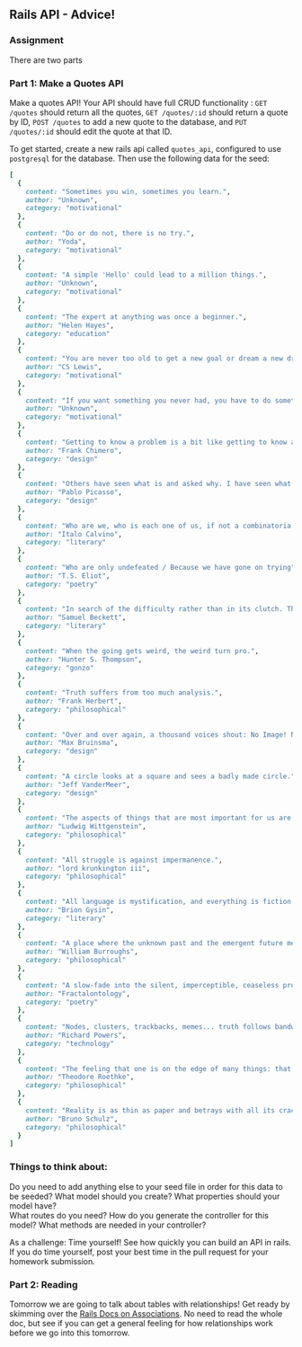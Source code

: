 ## Rails API - Advice!

### Assignment
There are two parts

### Part 1: Make a Quotes API
Make a quotes API!  Your API should have full CRUD functionality :  `GET /quotes` should return all the quotes, `GET /quotes/:id` should return a quote by ID, `POST /quotes` to add a new quote to the database, and `PUT /quotes/:id` should edit the quote at that ID.


To get started, create a new rails api called `quotes_api`, configured to use `postgresql` for the database.  Then use the following data for the seed:

```ruby
[
  {
    content: "Sometimes you win, sometimes you learn.",
    author: "Unknown",
    category: "motivational"
  },
  {
    content: "Do or do not, there is no try.",
    author: "Yoda",
    category: "motivational"
  },
  {
    content: "A simple 'Hello' could lead to a million things.",
    author: "Unknown",
    category: "motivational"
  },
  {
    content: "The expert at anything was once a beginner.",
    author: "Helen Hayes",
    category: "education"
  },
  {
    content: "You are never too old to get a new goal or dream a new dream!",
    author: "CS Lewis",
    category: "motivational"
  },
  {
    content: "If you want something you never had, you have to do something you've never done!",
    author: "Unknown",
    category: "motivational"
  },
  {
    content: "Getting to know a problem is a bit like getting to know a person: it's a gradual process that requires patience, and there is no state of completion. You can never know the full of a problem, because there is never comprehensive information available. You have to simply draw the line somewhere and make up the rest as you go along.",
    author: "Frank Chimero",
    category: "design"
  },
  {
    content: "Others have seen what is and asked why. I have seen what could be and asked why not?",
    author: "Pablo Picasso",
    category: "design"
  },
  {
    content: "Who are we, who is each one of us, if not a combinatoria of experiences, information, books we have read, things imagined?",
    author: "Italo Calvino",
    category: "literary"
  },
  {
    content: "Who are only undefeated / Because we have gone on trying",
    author: "T.S. Eliot",
    category: "poetry"
  },
  {
    content: "In search of the difficulty rather than in its clutch. The disquiet of him who lacks an adversary.",
    author: "Samuel Beckett",
    category: "literary"
  },
  {
    content: "When the going gets weird, the weird turn pro.",
    author: "Hunter S. Thompson",
    category: "gonzo"
  },
  {
    content: "Truth suffers from too much analysis.",
    author: "Frank Herbert",
    category: "philosophical"
  },
  {
    content: "Over and over again, a thousand voices shout: No Image! No Message!",
    author: "Max Bruinsma",
    category: "design"
  },
  {
    content: "A circle looks at a square and sees a badly made circle.",
    author: "Jeff VanderMeer",
    category: "design"
  },
  {
    content: "The aspects of things that are most important for us are hidden because of their simplicity and familiarity.",
    author: "Ludwig Wittgenstein",
    category: "philosophical"
  },
  {
    content: "All struggle is against impermanence.",
    author: "lord krunkington iii",
    category: "philosophical"
  },
  {
    content: "All language is mystification, and everything is fiction.",
    author: "Brion Gysin",
    category: "literary"
  },
  {
    content: "A place where the unknown past and the emergent future meet in a vibrating soundless hum.",
    author: "William Burroughs",
    category: "philosophical"
  },
  {
    content: "A slow-fade into the silent, imperceptible, ceaseless procession of the stars.",
    author: "Fractalontology",
    category: "poetry"
  },
  {
    content: "Nodes, clusters, trackbacks, memes... truth follows bandwidth, as sure as use follows invention.",
    author: "Richard Powers",
    category: "technology"
  },
  {
    content: "The feeling that one is on the edge of many things: that there are many worlds from which we are separated by only a film; that a flick of the wrist, a turn of the body another way will bring us to a new world.",
    author: "Theodore Roethke",
    category: "philosophical"
  },
  {
    content: "Reality is as thin as paper and betrays with all its cracks its imitative character.",
    author: "Bruno Schulz",
    category: "philosophical"
  }
]
```
### Things to think about:
Do you need to add anything else to your seed file in order for this data to be seeded?
What model should you create?  What properties should your model have?  
What routes do you need?
How do you generate the controller for this model?
What methods are needed in your controller?

As a challenge:
Time yourself!  See how quickly you can build an API in rails.  If you do time yourself, post your best time in the pull request for your homework submission.


### Part 2: Reading
Tomorrow we are going to talk about tables with relationships!  Get ready by skimming over the [Rails Docs on Associations](https://guides.rubyonrails.org/association_basics.html).  No need to read the whole doc, but see if you can get a general feeling for how relationships work before we go into this tomorrow.

